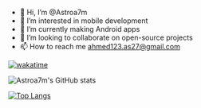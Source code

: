 - 👋 Hi, I’m @Astroa7m
- 👀 I’m interested in mobile development 
- 🌱 I’m currently making Android apps
- 💞️ I’m looking to collaborate on open-source projects
- 📫 How to reach me ahmed123.as27@gmail.com

<!---
Astroa7m/Astroa7m is a ✨ special ✨ repository because its `README.md` (this file) appears on your GitHub profile.
You can click the Preview link to take a look at your changes.
--->
[![wakatime](https://wakatime.com/badge/user/d6f80ccc-d2df-42d4-ae7f-61c0bd91b49a.svg?style=social)](https://wakatime.com/@d6f80ccc-d2df-42d4-ae7f-61c0bd91b49a)

![Astroa7m's GitHub stats](https://github-readme-stats.vercel.app/api?username=Astroa7m&show_icons=true&theme=tokyonight)

[![Top Langs](https://github-readme-stats.vercel.app/api/top-langs/?username=Astroa7m&layout=compact&theme=tokyonight)](https://github.com/Astroa7m/github-readme-stats)

